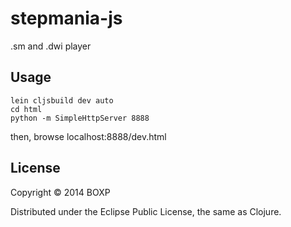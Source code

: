 # stepmania-js

  .sm and .dwi player

## Usage

    lein cljsbuild dev auto
    cd html
    python -m SimpleHttpServer 8888

  then, browse localhost:8888/dev.html

## License

Copyright © 2014 BOXP

Distributed under the Eclipse Public License, the same as Clojure.
